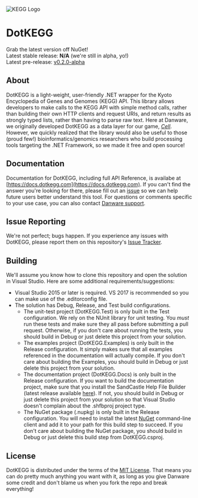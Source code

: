 ![KEGG Logo](https://kegg.wustl.edu/images/KEGG_database_logo.gif)

# DotKEGG

Grab the latest version off NuGet!  
Latest stable release: **N/A** (we're still in alpha, yo!)<br/>
Latest pre-release: [v0.2.0-alpha](https://www.nuget.org/packages/DotKEGG/)

## About
DotKEGG is a light-weight, user-friendly .NET wrapper for the Kyoto Encyclopedia of Genes and Genomes (KEGG) API.  This library 
allows developers to make calls to the KEGG API with simple method calls, rather than building their own HTTP clients and request URIs, 
and return results as strongly typed lists, rather than having to parse raw text.  Here at Danware, we originally developed DotKEGG as a data layer for our game, [_Cell_](http://www.danwarecreations.com/products/cell/).  However, we quickly realized that the library would also be useful to those (proud few!) bioinformatics/genomics researchers who build processing tools targeting the .NET Framework, so we made it free and open source!

## Documentation
Documentation for DotKEGG, including full API Reference, is availabe at [https://docs.dotkegg.com](https://docs.dotkegg.com).  If you can't find the answer you're looking for there, please fill out an [issue](https://github.com/DanwareCreations/DotKEGG/issues/new?title=Write%20Better%20Docs!!!%20%20(Please%20give%20us%20a%20more%20informative%20title%20than%20that...)&body=%0DTODO%20(optional)%3A%20Describe%20a%20specific%20example%20or%20explanation%20that%20you%20would%20like%20to%20see%20added%20to%20our%20documentation.) so we can help future users better understand this tool.  For questions or comments specific to your use case, you can also contact [Danware support](mailto:support@danwarecreations.com?Subject=DotKEGG%20Support%20Needed&body=TODO:%20Tell%20us%20what%20you%20need%20help%20with!%0D%0DYour%20e-mail%20address%20will%20not%20be%20disclosed%20to%20any%20other%20parties,%20and%20will%20be%20disposed%20of%20after%20your%20query%20has%20been%20resolved.%20%20While%20working%20to%20resolve%20your%20query,%20we%20may%20contact%20you%20at%20this%20e-mail%20to%20get%20further%20details%20or%20clarification.).

## Issue Reporting
We're not perfect; bugs happen.  If you experience any issues with DotKEGG, please report them on this repository's [Issue Tracker](https://github.com/DanwareCreations/DotKEGG/issues).

## Building
We'll assume you know how to clone this repository and open the solution in Visual Studio.  Here are some additional requirements/suggestions:
- Visual Studio 2015 or later is required.  VS 2017 is recommended so you can make use of the .editorconfig file.
- The solution has Debug, Release, and Test build configurations.
  - The unit-test project (DotKEGG.Test) is only built in the Test configuration.  We rely on the NUnit library for unit testing.  You _must_ run these tests and make sure they all pass before submitting a pull request.  Otherwise, if you don't care about running the tests, you should build in Debug or just delete this project from your solution.
  - The examples project (DotKEGG.Examples) is only built in the Release configuration.  It simply makes sure that all examples referenced in the documentation will actually compile.  If you don't care about building the Examples, you should build in Debug or just delete this project from your solution.
  - The documentation project (DotKEGG.Docs) is only built in the Release configuration.  If you want to build the documentation project, make sure that you install the SandCastle Help File Builder (latest release available [here](https://github.com/EWSoftware/SHFB/releases)).  If not, you should build in Debug or just delete this project from your solution so that Visual Studio doesn't complain about the .shfbproj project type.
  - The NuGet package (.nupkg) is only built in the Release configuration.  You will need to install the latest [NuGet](https://dist.nuget.org/index.html) command-line client and add it to your path for this build step to succeed.  If you don't care about building the NuGet package, you should build in Debug or just delete this build step from DotKEGG.csproj.

## License
DotKEGG is distributed under the terms of the [MIT License](https://opensource.org/licenses/MIT).  That means you can do pretty much anything you want with it, as long as you give Danware some credit and don't blame us when you fork the repo and break everything!
